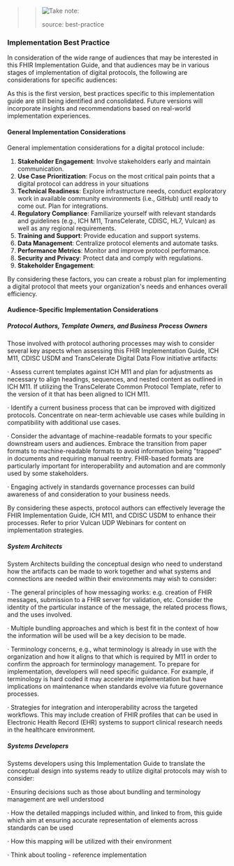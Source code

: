 > <blockquote>
>   <p><img src="icon-warning.png" alt="Take note:" /></p>
>   <p> source: best-practice </p>
> </blockquote>

### Implementation Best Practice 

In consideration of the wide range of audiences that may be interested in this FHIR Implementation Guide, and that audiences may be in various stages of implementation of digital protocols, the following are considerations for specific audiences:

As this is the first version, best practices specific to this implementation guide are still being identified and consolidated. Future versions will incorporate insights and recommendations based on real-world implementation experiences.

#### General Implementation Considerations 

General implementation considerations for a digital protocol include:

1. **Stakeholder Engagement**: Involve stakeholders early and maintain communication.
2. **Use Case Prioritization**: Focus on the most critical pain points that a digital protocol can address in your situations 
3. **Technical Readiness**: Explore infrastructure needs, conduct exploratory work in available community     environments (i.e., GitHub) until ready to come out. Plan for integrations.
4. **Regulatory Compliance**: Familiarize yourself with relevant standards and guidelines (e.g., ICH M11, TransCelerate, CDISC, HL7, Vulcan) as well as any regional requirements.
5. **Training  and Support**: Provide education and support systems.
6. **Data  Management**: Centralize protocol elements and automate tasks.
7. **Performance Metrics**:  Monitor and improve protocol performance.
8. **Security and Privacy**: Protect data and comply with regulations.
9. **Stakeholder Engagement**:

By considering these factors, you can create a robust plan for implementing a digital protocol that meets your organization's needs and enhances overall efficiency.

#### Audience-Specific Implementation Considerations 

##### Protocol Authors, Template Owners, and Business Process Owners

Those involved with protocol authoring processes may wish to consider several key aspects when assessing this FHIR Implementation Guide, ICH M11, CDISC USDM and TransCelerate Digital Data Flow initiative artifacts:

·    Assess current templates against ICH M11 and plan for adjustments as necessary to align headings, sequences, and nested content as outlined in ICH M11. If utilizing the TransCelerate Common Protocol Template, refer to the version of it that has been aligned to ICH M11.

·    Identify a current business process that can be improved with digitized protocols. Concentrate on near-term achievable use cases while building in compatibility with additional use cases.

·    Consider the advantage of machine-readable formats to your specific downstream users and audiences. Embrace the transition from paper formats to machine-readable formats to avoid information being "trapped" in documents and requiring manual reentry. FHIR-based formats are particularly important for interoperability and automation and are commonly used by some stakeholders. 

·    Engaging actively in standards governance processes can build awareness of and consideration to your business needs.

By considering these aspects, protocol authors can effectively leverage the FHIR Implementation Guide, ICH M11, and CDISC USDM to enhance their processes. Refer to prior Vulcan UDP Webinars for content on implementation strategies.

##### System Architects

System Architects building the conceptual design who need to understand how the artifacts can be made to work together and what systems and connections are needed within their environments may wish to consider:

·    The general principles of how messaging works: e.g. creation of FHIR messages, submission to a FHIR server for validation, etc. Consider the identity of the particular instance of the message, the related process flows, and the uses involved. 

·    Multiple bundling approaches and which is best fit in the context of how the information will be used will be a key decision to be made. 

·    Terminology concerns, e.g., what terminology is already in use with the organization and how it aligns to that which is required by M11 in order to confirm the approach for terminology management. To prepare for implementation, developers will need specific guidance. For example, if terminology is hard coded it may accelerate implementation but have implications on maintenance when standards evolve via future governance processes.

·    Strategies for integration and interoperability across the targeted workflows. This may include creation of FHIR profiles that can be used in Electronic Health Record (EHR) systems to support clinical research needs in the healthcare environment. 

##### Systems Developers

Systems developers using this Implementation Guide to translate the conceptual design into systems ready to utilize digital protocols may wish to consider: 

·    Ensuring decisions such as those about bundling and terminology management are well understood

·    How the detailed mappings included within, and linked to from, this guide which aim at ensuring accurate representation of elements across standards can be used

·    How this mapping will be utilized with their environment

·    Think about tooling - reference implementation